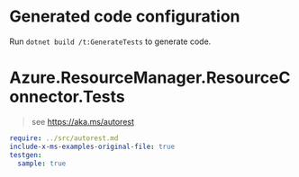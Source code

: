 # Generated code configuration

Run `dotnet build /t:GenerateTests` to generate code.

# Azure.ResourceManager.ResourceConnector.Tests

> see https://aka.ms/autorest
``` yaml
require: ../src/autorest.md
include-x-ms-examples-original-file: true
testgen:
  sample: true
```